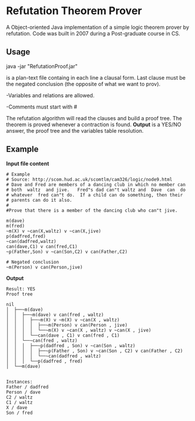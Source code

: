 # Refutation Theorem Prover
A Object-oriented Java implementation of a simple logic theorem prover by refutation.
Code was built in 2007 during a Post-graduate course in CS.

## Usage
java -jar "RefutationProof.jar" <filename>

<filename> is a plan-text file containg in each line a clausal form. Last clause must be the negated conclusion (the opposite of what we want to prov).

-Variables and relations are allowed. 

-Comments must start with #

The refutation algorithm will read the clauses and build a proof tree. The theorem is proved whenever a contraction is found.
**Output** is a YES/NO answer, the proof tree and the variables table resolution. 

## Example

**Input file content**
```
# Example
# Source: http://scom.hud.ac.uk/scomtlm/cam326/logic/node9.html
# Dave and Fred are members of a dancing club in which no member can 
# both  waltz  and jive.   Fred"s dad can"t waltz and  Dave  can  do 
# whatever  fred can"t do.  If a child can do something, then their 
# parents can do it also.
#
#Prove that there is a member of the dancing club who can"t jive.

m(dave)
m(fred)
~m(X) v ~can(X,waltz) v ~can(X,jive)
p(dadfred,fred)       
~can(dadfred,waltz)
can(dave,C1) v can(fred,C1) 
~p(Father,Son) v ~can(Son,C2) v can(Father,C2)

# Negated conclusion
~m(Person) v can(Person,jive)
```

**Output**
```
Result: YES
Proof tree

nil
│  ├──~m(dave)
│  │  ├──~m(dave) v can(fred , waltz)
│  │  │  ├──~m(X) v ~m(X) v ~can(X , waltz)
│  │  │  │  ├──~m(Person) v can(Person , jive)
│  │  │  │  └──~m(X) v ~can(X , waltz) v ~can(X , jive)
│  │  │  └──can(dave , C1) v can(fred , C1)
│  │  └──~can(fred , waltz)
│  │  │  ├──~p(dadfred , Son) v ~can(Son , waltz)
│  │  │  │  ├──~p(Father , Son) v ~can(Son , C2) v can(Father , C2)
│  │  │  │  └──~can(dadfred , waltz)
│  │  │  └──p(dadfred , fred)
│  └──m(dave)


Instances:
Father / dadfred
Person / dave
C2 / waltz
C1 / waltz
X / dave
Son / fred
```
